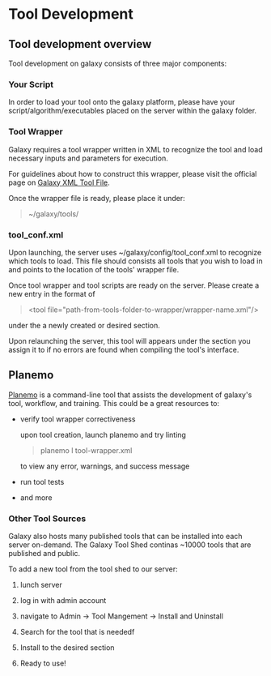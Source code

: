 # Tool Development 

## Tool development overview 
Tool development on galaxy consists of three major components: 

### Your Script 
In order to load your tool onto the galaxy platform, please have your script/algorithm/executables placed on the server within the galaxy folder. 

### Tool Wrapper 
Galaxy requires a tool wrapper written in XML to recognize the tool and load necessary inputs and parameters for execution.     

For guidelines about how to construct this wrapper, please visit the official page on [Galaxy XML Tool File](https://docs.galaxyproject.org/en/release_24.0/dev/schema.html).

Once the wrapper file is ready, please place it under: 
> ~/galaxy/tools/

### tool_conf.xml 

Upon launching, the server uses ~/galaxy/config/tool_conf.xml to recognize which tools to load. This file should consists all tools that you wish to load in and points to the location of the tools' wrapper file. 

Once tool wrapper and tool scripts are ready on the server. Please create a new entry in the format of 
> \<tool file="path-from-tools-folder-to-wrapper/wrapper-name.xml"/>

under the a newly created or desired section. 

Upon relaunching the server, this tool will appears under the section you assign it to if no errors are found when compiling the tool's interface. 


## Planemo 

[Planemo](https://github.com/galaxyproject/planemo) is a command-line tool that assists the development of galaxy's tool, workflow, and training. This could be a great resources to:

* verify tool wrapper correctiveness 
    
    upon tool creation, launch planemo and try linting 
        
    > planemo l tool-wrapper.xml 
    
    to view any error, warnings, and success message 

* run tool tests 

* and more


### Other Tool Sources 

Galaxy also hosts many published tools that can be installed into each server on-demand. The Galaxy Tool Shed  continas ~10000 tools that are published and public. 

To add a new tool from the tool shed to our server: 

1. lunch server 

2. log in with admin account 

3. navigate to Admin -> Tool Mangement -> Install and Uninstall

4. Search for the tool that is neededf 

5. Install to the desired section 

6. Ready to use!
